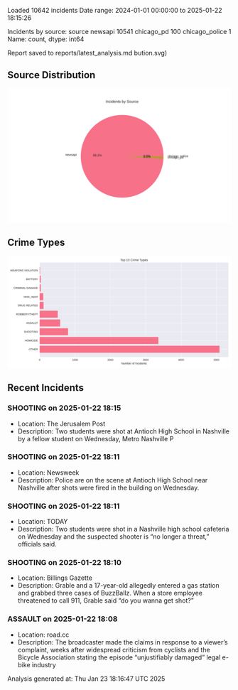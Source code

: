 
Loaded 10642 incidents
Date range: 2024-01-01 00:00:00 to 2025-01-22 18:15:26

Incidents by source:
source
newsapi           10541
chicago_pd          100
chicago_police        1
Name: count, dtype: int64

Report saved to reports/latest_analysis.md
bution.svg)

## Source Distribution
![Source Distribution](images/source_distribution.svg)

## Crime Types
![Crime Types](images/crime_types.svg)

## Recent Incidents

### SHOOTING on 2025-01-22 18:15
- Location: The Jerusalem Post
- Description: Two students were shot at Antioch High School in Nashville by a fellow student on Wednesday, Metro Nashville P


### SHOOTING on 2025-01-22 18:11
- Location: Newsweek
- Description: Police are on the scene at Antioch High School near Nashville after shots were fired in the building on Wednesday.


### SHOOTING on 2025-01-22 18:11
- Location: TODAY
- Description: Two students were shot in a Nashville high school cafeteria on Wednesday and the suspected shooter is “no longer a threat,” officials said.


### SHOOTING on 2025-01-22 18:10
- Location: Billings Gazette
- Description: Grable and a 17-year-old allegedly entered a gas station and grabbed three cases of BuzzBallz. When a store employee threatened to call 911, Grable said “do you wanna get shot?”


### ASSAULT on 2025-01-22 18:08
- Location: road.cc
- Description: The broadcaster made the claims in response to a viewer’s complaint, weeks after widespread criticism from cyclists and the Bicycle Association stating the episode “unjustifiably damaged” legal e-bike industry

Analysis generated at: Thu Jan 23 18:16:47 UTC 2025
